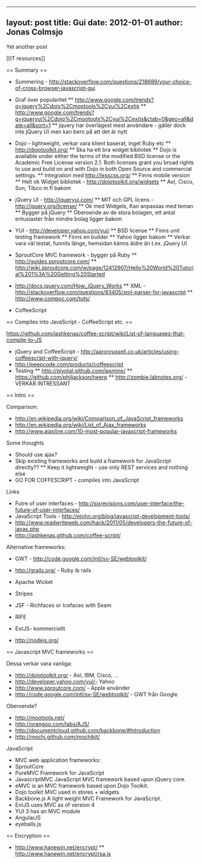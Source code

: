 
---
layout: post
title: Gui
date: 2012-01-01
author: Jonas Colmsjo
---

Yet another post





[[IT resources]]


== Summary ==

* Summering - http://stackoverflow.com/questions/218699/your-choice-of-cross-browser-javascript-gui
* Graf över popularitet
** http://www.google.com/trends?q=jquery%2Cdojo%2Cmootools%2Cyui%2Cextjs
** http://www.google.com/trends?q=jqueryui%2Cdojo%2Cmootools%2Cyui%2Cextjs&ctab=0&geo=all&date=all&sort=1
** jquery har överlägest mest användare - gäller dock inte jQuery UI men kan bero på att det är nytt
* Dojo - lightweight, verkar vara klient baserat, inget Ruby etc
** http://dojotoolkit.org/
** Ska ha ett bra widget bibliotek
** Dojo is available under either the terms of the modified BSD license or the Academic Free License version 2.1. Both licenses grant you broad rights to use and build on and with Dojo in both Open Source and commercial settings.
** Integration med http://lesscss.org/
** Finns mobile version
** Helt ok Widget bibliotek - http://dojotoolkit.org/widgets
** Aol, Cisco, Sun, Tibco m.fl bakom
* jQuery UI - http://jqueryui.com/
** MIT och GPL licens - http://jquery.org/license/
** Ok med Widgets, Kan anpassas med teman
** Bygger på jQuery
** Oberoende av de stora bolagen, ett antal entusiaster från mindre bolag ligger bakom
* YUI - http://developer.yahoo.com/yui/
** BSD license
** Finns unit testing framework
** Finns en builder
** Yahoo ligger bakom
** Verkar vara väl testat, funnits länge, hemsidan känns äldre än t.ex. jQuery UI
* SproutCore MVC framework - bygger på Ruby
** http://guides.sproutcore.com/
** http://wiki.sproutcore.com/w/page/12412907/Hello%20World%20Tutorial%201%3A%20Getting%20Started

* http://docs.jquery.com/How_jQuery_Works
** XML - http://stackoverflow.com/questions/83405/xml-parser-for-javascript
** http://www.compoc.com/tuts/

* CoffeeScript



== Compiles into JavaScript - CoffeeScript etc. ==

https://github.com/jashkenas/coffee-script/wiki/List-of-languages-that-compile-to-JS

* jQuery and CoffeeScript - http://aaronrussell.co.uk/articles/using-coffeescript-with-jquery/
* http://peepcode.com/products/coffeescript
* Testing
** http://pivotal.github.com/jasmine/
** https://github.com/philjackson/twerp
** http://zombie.labnotes.org/ - VERKAR INTRESSANT


== Intro ==

Comparison:
* http://en.wikipedia.org/wiki/Comparison_of_JavaScript_frameworks
* http://en.wikipedia.org/wiki/List_of_Ajax_frameworks
* http://www.ajaxline.com/10-most-popular-javascript-frameworks


Some thoughts
* Should use ajax?
* Skip existing frameworks and build a framework for JavaScript directly??
** Keep it lightweight - use only REST services and nothing else
* GO FOR COFFESCRIPT - compiles into JavaScript


Links
* Futre of user interfaces - http://sixrevisions.com/user-interface/the-future-of-user-interfaces/
* JavaScript Tools - http://ejohn.org/blog/javascript-development-tools/
* http://www.readwriteweb.com/hack/2011/05/developers-the-future-of-javas.php
* http://jashkenas.github.com/coffee-script/


Alternative frameworks:
* GWT - http://code.google.com/intl/sv-SE/webtoolkit/
* http://grails.org/ - Ruby ib rails
* Apache Wicket
* Stripes
* JSF - Richfaces or Icefaces with Seam 
* RIFE
* ExtJS- kommerciellt


* http://nodejs.org/


== Javascript MVC frameworks ==

Dessa verkar vara vanliga:
* http://dojotoolkit.org/ - Aol, IBM, Cisco, ...
* http://developer.yahoo.com/yui/- Yahoo
* http://www.sproutcore.com/ - Apple använder
* http://code.google.com/intl/sv-SE/webtoolkit/ - GWT från Google


Oberoende?
* http://mootools.net/
* http://orangoo.com/labs/AJS/
* http://documentcloud.github.com/backbone/#Introduction
* http://mochi.github.com/mochikit/


JavaScript
* MVC web application frameworks:
* SproutCore
* PureMVC Framework for JavaScript
* JavascriptMVC JavaScript MVC framework based upon jQuery core.
* eMVC is an MVC framework based upon Dojo Toolkit.
* Dojo toolkit MVC used in stores + widgets.
* Backbone.js A light weight MVC Framework for JavaScript.
* ExtJS uses MVC as of version 4
* YUI 3 has an MVC module
* AngularJS
* eyeballs.js


== Encryption ==


* http://www.hanewin.net/encrypt/
** http://www.hanewin.net/encrypt/rsa.js
